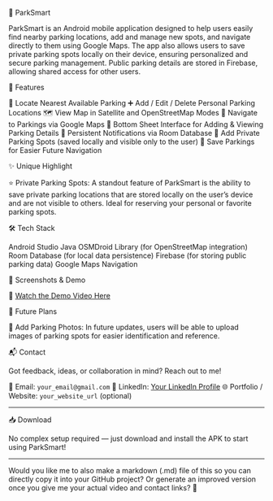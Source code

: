 🚗 ParkSmart

ParkSmart is an Android mobile application designed to help users easily find nearby parking locations, add and manage new spots, and navigate directly to them using Google Maps. The app also allows users to save private parking spots locally on their device, ensuring personalized and secure parking management. Public parking details are stored in Firebase, allowing shared access for other users.

📱 Features

📍 Locate Nearest Available Parking
➕ Add / Edit / Delete Personal Parking Locations
🗺️ View Map in Satellite and OpenStreetMap Modes
🧭 Navigate to Parkings via Google Maps
📝 Bottom Sheet Interface for Adding & Viewing Parking Details
🔔 Persistent Notifications via Room Database
🔐 Add Private Parking Spots (saved locally and visible only to the user)
📌 Save Parkings for Easier Future Navigation

✨ Unique Highlight

⭐ Private Parking Spots:
A standout feature of ParkSmart is the ability to save private parking locations that are stored locally on the user’s device and are not visible to others. Ideal for reserving your personal or favorite parking spots.

🛠️ Tech Stack

 Android Studio
 Java
 OSMDroid Library (for OpenStreetMap integration)
 Room Database (for local data persistence)
 Firebase (for storing public parking data)
 Google Maps Navigation

📸 Screenshots & Demo



🎥 [Watch the Demo Video Here](your_demo_video_link)

🚀 Future Plans

 📸 Add Parking Photos:
  In future updates, users will be able to upload images of parking spots for easier identification and reference.

📬 Contact

Got feedback, ideas, or collaboration in mind? Reach out to me!

 📧 Email: `your_email@gmail.com`
 💼 LinkedIn: [Your LinkedIn Profile](your_linkedin_url)
 🌐 Portfolio / Website: `your_website_url` (optional)

---

 📥 Download

No complex setup required — just download and install the APK to start using ParkSmart!

---

Would you like me to also make a markdown (.md) file of this so you can directly copy it into your GitHub project? Or generate an improved version once you give me your actual video and contact links? 🚀
